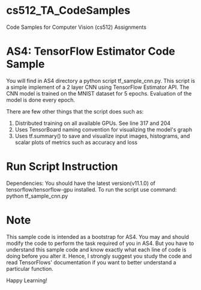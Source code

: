 # cs512_TA_CodeSamples
Code Samples for Computer Vision (cs512) Assignments

# AS4: TensorFlow Estimator Code Sample
You will find in AS4 directory a python script tf_sample_cnn.py. 
This script is a simple implement of a 2 layer CNN using TensorFlow Estimator API.
The CNN model is trained on the MNIST dataset for 5 epochs. 
Evaluation of the model is done every epoch.

There are few other things that the script does such as:
1. Distributed training on all available GPUs. See line 317 and 204
2. Uses TensorBoard naming convention for visualizing the model's graph
3. Uses tf.summary() to save and visualize input images, histograms, and scalar plots of metrics such as accuracy and loss

# Run Script Instruction
Dependencies: You should have the latest version(v11.1.0) of tensorflow/tensorflow-gpu installed.
To run the script use command: python tf_sample_cnn.py

# Note
This sample code is intended as a bootstrap for AS4. 
You may and should modify the code to perform the task required of you in AS4. 
But you have to understand this sample code and know exactly what each line of code is doing before you alter it.
Hence, I strongly suggest you study the code and read TensorFlows' documentation if you want to better understand a particular function.


Happy Learning!